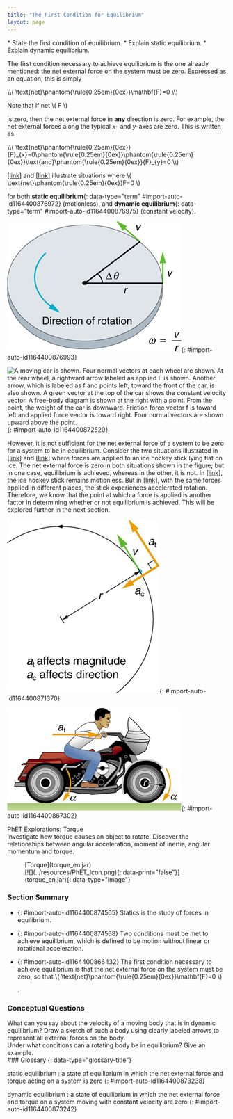 ```yaml
---
title: "The First Condition for Equilibrium"
layout: page
---
```



<div data-type="abstract" markdown="1">
* State the first condition of equilibrium.
* Explain static equilibrium.
* Explain dynamic equilibrium.

</div>

The first condition necessary to achieve equilibrium is the one already mentioned: the net external force on the system must be zero. Expressed as an equation, this is simply

<div data-type="equation" id="eip-6">
 \\( \text{net}\phantom{\rule{0.25em}{0ex}}\mathbf{F}=0 \\) 
</div>

Note that if net  \\( F \\) 

 is zero, then the net external force in **any** direction is zero. For example, the net external forces along the typical *x*- and *y*-axes are zero. This is written as

<div data-type="equation" id="eip-180">
 \\( \text{net}\phantom{\rule{0.25em}{0ex}}{F}_{x}=0\phantom{\rule{0.25em}{0ex}}\phantom{\rule{0.25em}{0ex}}\text{and}\phantom{\rule{0.25em}{0ex}}{F}_{y}=0 \\) 
</div>

[\[link\]](#import-auto-id1164400876993) and [\[link\]](#import-auto-id1164400872520) illustrate situations where  \\( \text{net}\phantom{\rule{0.25em}{0ex}}F=0 \\) 

 for both **static equilibrium**{: data-type="term" #import-auto-id1164400876972} (motionless), and **dynamic equilibrium**{: data-type="term" #import-auto-id1164400876975} (constant velocity).

![In the figure, a stationary man is standing on the ground. His feet are at a distance apart. His hands are at his waist. The left side is labeled as net F is equal to zero. At the right side a free body diagram is shown with one point and two arrows, one vertically upward labeled as N and another vertically downward labeled as W, from the point.](../resources/Figure_10_01_01a.jpg "This motionless person is in static equilibrium. The forces acting on him add up to zero. Both forces are vertical in this case."){: #import-auto-id1164400876993}

![A moving car is shown. Four normal vectors at each wheel are shown. At the rear wheel, a rightward arrow labeled as applied F is shown. Another arrow, which is labeled as f and points left, toward the front of the car, is also shown. A green vector at the top of the car shows the constant velocity vector. A free-body diagram is shown at the right with a point. From the point, the weight of the car is downward. Friction force vector f is toward left and applied force vector is toward right. Four normal vectors are shown upward above the point.](../resources/Figure_10_01_02a.jpg "This car is in dynamic equilibrium because it is moving at constant velocity. There are horizontal and vertical forces, but the net external force in any direction is zero. The applied force Fapp size 12{F rSub { size 8{&quot;app&quot;} } } {}  between the tires and the road is balanced by air friction, and the weight of the car is supported by the normal forces, here shown to be equal for all four tires.&#10;             "){: #import-auto-id1164400872520}

However, it is not sufficient for the net external force of a system to be zero for a system to be in equilibrium. Consider the two situations illustrated in [\[link\]](#import-auto-id1164400871370) and [\[link\]](#import-auto-id1164400867302) where forces are applied to an ice hockey stick lying flat on ice. The net external force is zero in both situations shown in the figure; but in one case, equilibrium is achieved, whereas in the other, it is not. In [\[link\]](#import-auto-id1164400871370), the ice hockey stick remains motionless. But in [\[link\]](#import-auto-id1164400867302), with the same forces applied in different places, the stick experiences accelerated rotation. Therefore, we know that the point at which a force is applied is another factor in determining whether or not equilibrium is achieved. This will be explored further in the next section.

 ![A hockey stick is shown. At the middle point of the stick, two red colored force vectors are shown one pointing to the right and the other to the left. The line of action of the two forces is the same. The top of the figure is labeled as net force F is equal to zero. At the lower right side the free body diagram, a point with two horizontal vectors, each labeled F and directed away from the point, is shown.](../resources/Figure_10_01_03a.jpg "An ice hockey stick lying flat on ice with two equal and opposite horizontal forces applied to it. Friction is negligible, and the gravitational force is balanced by the support of the ice (a normal force). Thus, netF=0 size 12{&quot;net&quot;`F=0} {}. Equilibrium is achieved, which is static equilibrium in this case.&#10;            "){: #import-auto-id1164400871370}

![A hockey stick is shown. The two force vectors acting on the hockey stick are shown, one pointing to the right and the other to the left. The lines of action of the two forces are different. Each vector is labeled as F. At the top and the bottom of the stick there are two circular arrows, showing the clockwise direction of the rotation. At the lower right side the free body diagram, a point with two horizontal vectors, each labeled F and directed away from the point, is shown.](../resources/Figure_10_01_04a.jpg "The same forces are applied at other points and the stick rotates&#x2014;in fact, it experiences an accelerated rotation. Here netF=0 size 12{&quot;net&quot;`F=0} {} but the system is not at equilibrium. Hence, the netF=0 size 12{&quot;net&quot;`F=0} {} is a necessary&#x2014;but not sufficient&#x2014;condition for achieving equilibrium."){: #import-auto-id1164400867302}

<div data-type="note" data-has-label="true" id="eip-522" data-label="" markdown="1">
<div data-type="title">
PhET Explorations: Torque
</div>
Investigate how torque causes an object to rotate. Discover the relationships between angular acceleration, moment of inertia, angular momentum and torque.

<figure markdown="1" id="eip-id1322620">
<figcaption>
[Torque](torque_en.jar)
</figcaption>
<span data-type="media" id="Phet_module_10.1" data-alt=""> [![](../resources/PhET_Icon.png){: data-print="false"}](torque_en.jar){: data-type="image"} <span data-media-type="image/png" data-print="true" data-src="PhET_Icon.png" data-type="image" width="450" /> </span>
</figure>
</div>

### Section Summary

* {: #import-auto-id1164400874565} Statics is the study of forces in equilibrium.
* {: #import-auto-id1164400874568} Two conditions must be met to achieve equilibrium, which is defined to be motion without linear or rotational acceleration.
* {: #import-auto-id1164400866432} The first condition necessary to achieve equilibrium is that the net external force on the system must be zero, so that
   \\( \text{net}\phantom{\rule{0.25em}{0ex}}\mathbf{F}=0 \\) 
  
  .

### Conceptual Questions

<div data-type="exercise" data-element-type="conceptual-questions">
<div data-type="problem" markdown="1">
What can you say about the velocity of a moving body that is in dynamic equilibrium? Draw a sketch of such a body using clearly labeled arrows to represent all external forces on the body.

</div>
</div>

<div data-type="exercise" data-element-type="conceptual-questions">
<div data-type="problem" markdown="1">
Under what conditions can a rotating body be in equilibrium? Give an example.

</div>
</div>

<div data-type="glossary" markdown="1">
### Glossary
{: data-type="glossary-title"}

static equilibrium
: a state of equilibrium in which the net external force and torque acting on a system is zero
{: #import-auto-id1164400873238}

dynamic equilibrium
: a state of equilibrium in which the net external force and torque on a system moving with constant velocity are zero
{: #import-auto-id1164400873242}

</div>

